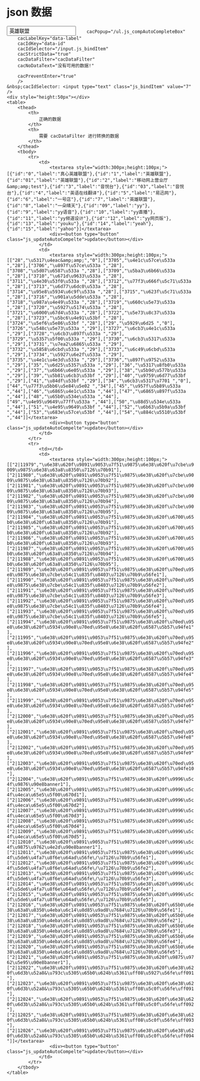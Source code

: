 # json 数据

<div class="ui-sug-mod">
    <input name="ac" type="text" class="ui-sug-ipt js_compAutoComplete" value="英雄联盟" 
        autocomplete="off" 

        cacPopup="/ul.js_compAutoCompleteBox"
        cacLabelKey="data-label"
        cacIdKey="data-id"
        cacIdSelector="/input.js_bindItem"
        cacStrictData="true"
        cacDataFilter="cacDataFilter"
        cacNoDataText="没有可用的数据!"

        cacPreventEnter="true" 
        />
    &nbsp;cacIdSelector: <input type="text" class="js_bindItem" value="7" />
    <div style="height:50px"></div>
    <table>
        <thead>
            <th>
                正确的数据
            </th>
            <th>
                需要 cacDataFilter 进行转换的数据
            </th>
        </thead>
        <tbody>
            <tr>
                <td>
                    <textarea style="width:300px;height:100px;">[{"id":"0","label":"真心英雄联盟"},{"id":"1","label":"英雄联盟"},{"id":"01","label":"英雄联盟"},{"id":"2","label":"移动网上营业厅&amp;amp;test"},{"id":"3","label":"音悦台"},{"id":"03","label":"音悦台"},{"id":"4","label":"英语在线翻译"},{"id":"5","label":"易迅网"},{"id":"6","label":"一号店"},{"id":"7","label":"英雄联盟"},{"id":"8","label":"一朵晴天"},{"id":"09","label":"yy"},{"id":"9","label":"yy语音"},{"id":"10","label":"yy直播"},{"id":"11","label":"yy频道设计"},{"id":"12","label":"yy网页版"},{"id":"13","label":"youku"},{"id":"14","label":"yeah"},{"id":"15","label":"yahoo"}]</textarea> 
                    <div><button type="button" class="js_updateAutoCompelte">update</button></div>
                </td>
                <td>
                    <textarea style="width:300px;height:100px;">[["28","\u5317\u4eac&amp;amp;","0"],["3705","\u4e1c\u57ce\u533a ","28"],["3706","\u897f\u57ce\u533a ","28"],["3708","\u5d07\u6587\u533a ","28"],["3709","\u5ba3\u6b66\u533a ","28"],["3710","\u671d\u9633\u533a ","28"],["3711","\u4e30\u53f0\u533a ","28"],["3712","\u77f3\u666f\u5c71\u533a ","28"],["3713","\u6d77\u6dc0\u533a ","28"],["3714","\u95e8\u5934\u6c9f\u533a ","28"],["3715","\u623f\u5c71\u533a ","28"],["3716","\u901a\u5dde\u533a ","28"],["3718","\u987a\u4e49\u533a ","28"],["3719","\u660c\u5e73\u533a ","28"],["3720","\u5927\u5174\u533a ","28"],["3721","\u6000\u67d4\u533a ","28"],["3722","\u5e73\u8c37\u533a ","28"],["3723","\u5bc6\u4e91\u53bf ","28"],["3724","\u5ef6\u5e86\u53bf ","28"],["29","\u5929\u6d25 ","0"],["3726","\u548c\u5e73\u533a ","29"],["3727","\u6cb3\u4e1c\u533a ","29"],["3728","\u6cb3\u897f\u533a ","29"],["3729","\u5357\u5f00\u533a ","29"],["3730","\u6cb3\u5317\u533a ","29"],["3731","\u7ea2\u6865\u533a ","29"],["3732","\u5858\u6cbd\u533a ","29"],["3733","\u6c49\u6cbd\u533a ","29"],["3734","\u5927\u6e2f\u533a ","29"],["3735","\u4e1c\u4e3d\u533a ","29"],["3736","\u897f\u9752\u533a ","29"],["35","\u6d25\u5357\u533a ","29"],["36","\u5317\u8fb0\u533a ","29"],["37","\u6b66\u6e05\u533a ","29"],["38","\u5b9d\u577b\u533a ","29"],["39","\u5b81\u6cb3\u53bf ","29"],["40","\u9759\u6d77\u53bf ","29"],["41","\u84df\u53bf ","29"],["34","\u6cb3\u5317\u7701 ","0"],["44","\u77f3\u5bb6\u5e84\u5e02 ","34"],["45","\u957f\u5b89\u533a ","44"],["46","\u6865\u4e1c\u533a ","44"],["47","\u6865\u897f\u533a ","44"],["48","\u65b0\u534e\u533a ","44"],["49","\u4e95\u9649\u77ff\u533a ","44"],["50","\u88d5\u534e\u533a ","44"],["51","\u4e95\u9649\u53bf ","44"],["52","\u6b63\u5b9a\u53bf ","44"],["53","\u683e\u57ce\u53bf ","44"],["54","\u884c\u5510\u53bf ","44"]]</textarea>
                    <div><button type="button" class="js_updateAutoCompelte">update</button></div>
                </td>
            </tr>
            <tr>
                <td></td>
                <td>
                    <textarea style="width:300px;height:100px;">[["2|11979","\u6e38\u620f\u9891\u9053\u7f51\u9875\u6e38\u620f\u7cbe\u9009\u9875\u6e38\u63a8\u8350\u7126\u70b91"],["2|11980","\u6e38\u620f\u9891\u9053\u7f51\u9875\u6e38\u620f\u7cbe\u9009\u9875\u6e38\u63a8\u8350\u7126\u70b92"],["2|11981","\u6e38\u620f\u9891\u9053\u7f51\u9875\u6e38\u620f\u7cbe\u9009\u9875\u6e38\u63a8\u8350\u7126\u70b93"],["2|11982","\u6e38\u620f\u9891\u9053\u7f51\u9875\u6e38\u620f\u7cbe\u9009\u9875\u6e38\u63a8\u8350\u7126\u70b94"],["2|11983","\u6e38\u620f\u9891\u9053\u7f51\u9875\u6e38\u620f\u7cbe\u9009\u9875\u6e38\u63a8\u8350\u7126\u70b95"],["2|11984","\u6e38\u620f\u9891\u9053\u7f51\u9875\u6e38\u620f\u6700\u65b0\u6e38\u620f\u63a8\u8350\u7126\u70b91"],["2|11985","\u6e38\u620f\u9891\u9053\u7f51\u9875\u6e38\u620f\u6700\u65b0\u6e38\u620f\u63a8\u8350\u7126\u70b92"],["2|11986","\u6e38\u620f\u9891\u9053\u7f51\u9875\u6e38\u620f\u6700\u65b0\u6e38\u620f\u63a8\u8350\u7126\u70b93"],["2|11987","\u6e38\u620f\u9891\u9053\u7f51\u9875\u6e38\u620f\u6700\u65b0\u6e38\u620f\u63a8\u8350\u7126\u70b94"],["2|11988","\u6e38\u620f\u9891\u9053\u7f51\u9875\u6e38\u620f\u6700\u65b0\u6e38\u620f\u63a8\u8350\u7126\u70b95"],["2|11989","\u6e38\u620f\u9891\u9053\u7f51\u9875\u6e38\u620f\u70ed\u95e8\u9875\u6e38\u7cbe\u54c1\u835f\u8403\u7126\u70b9\u56fe1"],["2|11990","\u6e38\u620f\u9891\u9053\u7f51\u9875\u6e38\u620f\u70ed\u95e8\u9875\u6e38\u7cbe\u54c1\u835f\u8403\u7126\u70b9\u56fe2"],["2|11991","\u6e38\u620f\u9891\u9053\u7f51\u9875\u6e38\u620f\u70ed\u95e8\u9875\u6e38\u7cbe\u54c1\u835f\u8403\u7126\u70b9\u56fe3"],["2|11992","\u6e38\u620f\u9891\u9053\u7f51\u9875\u6e38\u620f\u70ed\u95e8\u9875\u6e38\u7cbe\u54c1\u835f\u8403\u7126\u70b9\u56fe4"],["2|11993","\u6e38\u620f\u9891\u9053\u7f51\u9875\u6e38\u620f\u70ed\u95e8\u9875\u6e38\u7cbe\u54c1\u835f\u8403\u7126\u70b9\u56fe5"],["2|11994","\u6e38\u620f\u9891\u9053\u7f51\u9875\u6e38\u620f\u70ed\u95e8\u6e38\u620f\u5934\u90e8\u70ed\u95e8\u6e38\u620f\u6587\u5b57\u94fe1"],["2|11995","\u6e38\u620f\u9891\u9053\u7f51\u9875\u6e38\u620f\u70ed\u95e8\u6e38\u620f\u5934\u90e8\u70ed\u95e8\u6e38\u620f\u6587\u5b57\u94fe2"],["2|11996","\u6e38\u620f\u9891\u9053\u7f51\u9875\u6e38\u620f\u70ed\u95e8\u6e38\u620f\u5934\u90e8\u70ed\u95e8\u6e38\u620f\u6587\u5b57\u94fe3"],["2|11997","\u6e38\u620f\u9891\u9053\u7f51\u9875\u6e38\u620f\u70ed\u95e8\u6e38\u620f\u5934\u90e8\u70ed\u95e8\u6e38\u620f\u6587\u5b57\u94fe4"],["2|11998","\u6e38\u620f\u9891\u9053\u7f51\u9875\u6e38\u620f\u70ed\u95e8\u6e38\u620f\u5934\u90e8\u70ed\u95e8\u6e38\u620f\u6587\u5b57\u94fe5"],["2|11999","\u6e38\u620f\u9891\u9053\u7f51\u9875\u6e38\u620f\u70ed\u95e8\u6e38\u620f\u5934\u90e8\u70ed\u95e8\u6e38\u620f\u6587\u5b57\u94fe6"],["2|12000","\u6e38\u620f\u9891\u9053\u7f51\u9875\u6e38\u620f\u70ed\u95e8\u6e38\u620f\u5934\u90e8\u70ed\u95e8\u6e38\u620f\u6587\u5b57\u94fe7"],["2|12001","\u6e38\u620f\u9891\u9053\u7f51\u9875\u6e38\u620f\u70ed\u95e8\u6e38\u620f\u5934\u90e8\u70ed\u95e8\u6e38\u620f\u6587\u5b57\u94fe8"],["2|12002","\u6e38\u620f\u9891\u9053\u7f51\u9875\u6e38\u620f\u70ed\u95e8\u6e38\u620f\u5934\u90e8\u70ed\u95e8\u6e38\u620f\u6587\u5b57\u94fe9"],["2|12003","\u6e38\u620f\u9891\u9053\u7f51\u9875\u6e38\u620f\u70ed\u95e8\u6e38\u620f\u5934\u90e8\u70ed\u95e8\u6e38\u620f\u6587\u5b57\u94fe10"],["2|12004","\u6e38\u620f\u9891\u9053\u7f51\u9875\u6e38\u620f\u9996\u5c4f\u9876\u90e8banner1"],["2|12005","\u6e38\u620f\u9891\u9053\u7f51\u9875\u6e38\u620f\u9996\u5c4f\u4eca\u65e5\u5f00\u670d1"],["2|12006","\u6e38\u620f\u9891\u9053\u7f51\u9875\u6e38\u620f\u9996\u5c4f\u4eca\u65e5\u5f00\u670d2"],["2|12007","\u6e38\u620f\u9891\u9053\u7f51\u9875\u6e38\u620f\u9996\u5c4f\u4eca\u65e5\u5f00\u670d3"],["2|12008","\u6e38\u620f\u9891\u9053\u7f51\u9875\u6e38\u620f\u9996\u5c4f\u4eca\u65e5\u5f00\u670d4"],["2|12009","\u6e38\u620f\u9891\u9053\u7f51\u9875\u6e38\u620f\u9996\u5c4f\u4eca\u65e5\u5f00\u670d5"],["2|12010","\u6e38\u620f\u9891\u9053\u7f51\u9875\u6e38\u620f\u9996\u5c4f\u9875\u9762\u4e2d\u90e8banner1"],["2|12011","\u6e38\u620f\u9891\u9053\u7f51\u9875\u6e38\u620f\u9996\u5c4f\u5de6\u4fa7\u8f6e\u64ad\u56fe\/\u7126\u70b9\u56fe1"],["2|12012","\u6e38\u620f\u9891\u9053\u7f51\u9875\u6e38\u620f\u9996\u5c4f\u5de6\u4fa7\u8f6e\u64ad\u56fe\/\u7126\u70b9\u56fe2"],["2|12013","\u6e38\u620f\u9891\u9053\u7f51\u9875\u6e38\u620f\u9996\u5c4f\u5de6\u4fa7\u8f6e\u64ad\u56fe\/\u7126\u70b9\u56fe3"],["2|12014","\u6e38\u620f\u9891\u9053\u7f51\u9875\u6e38\u620f\u9996\u5c4f\u5de6\u4fa7\u8f6e\u64ad\u56fe\/\u7126\u70b9\u56fe4"],["2|12015","\u6e38\u620f\u9891\u9053\u7f51\u9875\u6e38\u620f\u9996\u5c4f\u5de6\u4fa7\u8f6e\u64ad\u56fe\/\u7126\u70b9\u56fe5"],["2|12016","\u6e38\u620f\u9891\u9053\u7f51\u9875\u6e38\u620f\u65b0\u6e38\u63a8\u8350\u4eba\u6c14\u8d85\u9ad8\u7684\u7126\u70b9\u56fe1"],["2|12017","\u6e38\u620f\u9891\u9053\u7f51\u9875\u6e38\u620f\u65b0\u6e38\u63a8\u8350\u4eba\u6c14\u8d85\u9ad8\u7684\u7126\u70b9\u56fe2"],["2|12018","\u6e38\u620f\u9891\u9053\u7f51\u9875\u6e38\u620f\u65b0\u6e38\u63a8\u8350\u4eba\u6c14\u8d85\u9ad8\u7684\u7126\u70b9\u56fe3"],["2|12019","\u6e38\u620f\u9891\u9053\u7f51\u9875\u6e38\u620f\u65b0\u6e38\u63a8\u8350\u4eba\u6c14\u8d85\u9ad8\u7684\u7126\u70b9\u56fe4"],["2|12020","\u6e38\u620f\u9891\u9053\u7f51\u9875\u6e38\u620f\u65b0\u6e38\u63a8\u8350\u4eba\u6c14\u8d85\u9ad8\u7684\u7126\u70b9\u56fe5"],["2|12021","\u6e38\u620f\u9891\u9053\u7f51\u9875\u6e38\u620f\u9875\u9762\u5e95\u90e8banner1"],["2|12022","\u6e38\u620f\u9891\u9053\u7f51\u9875\u6e38\u620f\u6e38\u620f\u6d3b\u52a8&\u793c\u5305\u65b0\u624b\u5361\uff08\u5927\u56fe\uff091"],["2|12023","\u6e38\u620f\u9891\u9053\u7f51\u9875\u6e38\u620f\u6e38\u620f\u6d3b\u52a8&\u793c\u5305\u65b0\u624b\u5361\uff08\u5c0f\u56fe\uff091"],["2|12024","\u6e38\u620f\u9891\u9053\u7f51\u9875\u6e38\u620f\u6e38\u620f\u6d3b\u52a8&\u793c\u5305\u65b0\u624b\u5361\uff08\u5c0f\u56fe\uff092"],["2|12025","\u6e38\u620f\u9891\u9053\u7f51\u9875\u6e38\u620f\u6e38\u620f\u6d3b\u52a8&\u793c\u5305\u65b0\u624b\u5361\uff08\u5c0f\u56fe\uff093"],["2|12026","\u6e38\u620f\u9891\u9053\u7f51\u9875\u6e38\u620f\u6e38\u620f\u6d3b\u52a8&\u793c\u5305\u65b0\u624b\u5361\uff08\u5c0f\u56fe\uff094"]]</textarea>
                    <div><button type="button" class="js_updateAutoCompelte">update</button></div>
                </td>
            </tr>
        </tbody>
    </table>
</div>

<link href='{{path}}/res/default/style.css' rel='stylesheet' />
<style>
    .ui-sug-mod input{ height: 26px; outline: 0; text-indent: 3px; }
    .ui-sug-mod ul{ margin-left: 0!important; }

    .ui-sug-ipt{ 
        max-height: 300px; 
        border: 1px solid #ccc;  
        padding: 0;
        width: 400px!important; 
        overflow-y: auto; 
    }
</style>

<script>
    window.JC = window.JC || { debug: true };

    requirejs( [ '{{module}}' ], function( AutoComplete ){
        $(document).delegate( 'button.js_updateAutoCompelte', 'click', function( _evt ){
            setCacData.call( this, _evt ).show();
        });

        setCacData.call( $( 'button.js_updateAutoCompelte' ).first() );
    });

    function cacDataFilter( _json ){
        if( _json.data && _json.data.length ){
            _json = _json.data;
        }

        $.each( _json, function( _ix, _item ){
            _item.length &&
                ( _json[ _ix ] = { 'id': _item[0], 'label': _item[1] } )
                ;
        });

        return _json;
    }

    function setCacData(){
        var _p = $(this)
            , _data = JC.f.parentSelector( _p, '(td textarea' ).val().trim()
            , _control = JC.f.parentSelector( _p, 'input.js_compAutoComplete' )
            ;

        _data = $.parseJSON( _data );
        return JC.AutoComplete.update( _control, _data );
    }
</script>


